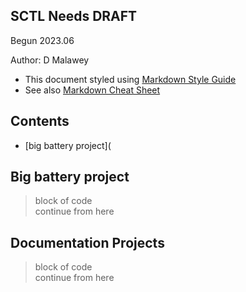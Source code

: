 ## SCTL Needs DRAFT

Begun 2023.06 <br>

Author: D Malawey

* This document styled using [Markdown Style Guide](https://google.github.io/styleguide/docguide/style.html "Github's Style Guide")
* See also [Markdown Cheat Sheet](https://www.markdownguide.org/cheat-sheet/ "guide at markdown.org")

## Contents
* [big battery project](


## Big battery project <a name="bigBattery"></a>
> block of code <br>
> continue from here


## Documentation Projects <a name="bigBattery"></a>
> block of code <br>
> continue from here
